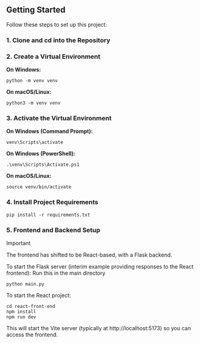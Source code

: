 ## Getting Started

Follow these steps to set up this project:

### 1. Clone and cd into the Repository

### 2. Create a Virtual Environment

**On Windows:**

    python -m venv venv

**On macOS/Linux:**

    python3 -m venv venv

### 3. Activate the Virtual Environment

**On Windows (Command Prompt):**

    venv\Scripts\activate

**On Windows (PowerShell):**

    .\venv\Scripts\Activate.ps1

**On macOS/Linux:**

    source venv/bin/activate

### 4. Install Project Requirements

    pip install -r requirements.txt

### 5. Frontend and Backend Setup

> [!IMPORTANT]
> The frontend has shifted to be React-based, with a Flask backend.

To start the Flask server (interim example providing responses to the React frontend): Run this in the main directory

    python main.py

To start the React project:

    cd react-front-end
    npm install
    npm run dev

This will start the Vite server (typically at http://localhost:5173) so you can access the frontend.
